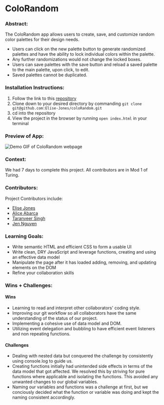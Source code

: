 # ColoRandom 

### Abstract:
[//]: <> (Briefly describe what you built and its features. What problem is the app solving? How does this application solve that problem?)
The ColoRandom app allows users to create, save, and customize random color palettes for their design needs.
 - Users can click on the new palette button to generate randomized palettes and have the ability to lock individual colors within the palette. 
 - Any further randomizations would not change the locked boxes. 
 - Users can save palettes with the save button and reload a saved palette to the main palette, upon click, to edit. 
 - Saved palettes cannot be duplicated. 

### Installation Instructions:
[//]: <> (What steps does a person have to take to get your app cloned down and running?)

1. Follow the link to this [repository](https://github.com/Elise-Jones/coloRandom)
2. Clone down to your desired directory by commanding 
  `git clone git@github.com:Elise-Jones/coloRandom.git`
3. cd into the repository
4. View the project in the browser by running `open index.html` in your terminal


### Preview of App:
[//]: <> (Provide ONE gif or screenshot of your application - choose the "coolest" piece of functionality to show off.)

![Demo GIF of ColoRandom webpage](https://user-images.githubusercontent.com/119144613/232608123-0d7ddb6e-3c1d-403e-9758-a7c19e3b4832.gif)


### Context:
[//]: <> (Give some context for the project here. How long did you have to work on it? How far into the Turing program are you?)

We had 7 days to complete this project. All contributors are in Mod 1 of Turing. 

### Contributors:
[//]: <> (Who worked on this application? Link to their GitHubs.)

Project Contributors include:

- [Elise Jones](https://github.com/Elise-Jones)
- [Alice Abarca](https://github.com/aliceabarca)
- [Taranveer Singh](https://github.com/taranveersingh93)
- [Jen Nguyen](https://github.com/Jnguyen615)

### Learning Goals:
[//]: <> (What were the learning goals of this project? What tech did you work with?)

- Write semantic HTML and efficient CSS to form a usable UI
- Write clean, DRY JavaScript and leverage functions, creating and using an effective data model
- Manipulate the page after it has loaded adding, removing, and updating elements on the DOM
- Refine your collaboration skills


### Wins + Challenges:
[//]: <> (What are 2-3 wins you have from this project? What were some challenges you faced - and how did you get over them?)
#### Wins
- Learning to read and interpret other collaborators' coding style.
- Improving our git workflow so all collaborators have the same understanding of the status of our project. 
- Implementing a cohesive use of data model and DOM.
- Utilizing event delegation and bubbling to have efficient event listeners and non repeating functions.

#### Challenges
- Dealing with nested data but conquered the challenge by consistently using console.log to guide us.
- Creating functions initially had unintended side effects in terms of the data model that got affected. We resolved this by striving for pure functions where applicable and isolating the functions. This avoided any unwanted changes to our global variables. 
- Naming our variables and functions was a challenge at first, but we conciously decided what the function or variable was doing and kept the naming consistent accordingly. 